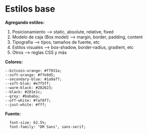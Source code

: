 # Estilos base

**Agregando estilos:**

1.  Posicionamiento --> static, absolute, relative, fixed
2.  Modelo de caja (Box model) --> margin, border, padding, content
3.  Tipografía --> tipos, tamaños de fuente, etc
4.  Estilos visuales --> box-shadow, border-radius, gradient, etc
5.  Otros --> reglas CSS y más

**Colores:**

```
--bitcoin-orange: #f7931a;
--soft-orange: #ffe9d5;
--secondary-blue: #1a9af7;
--soft-blue: #e7f5ff;
--warm-black: #282623;
--black: #201e1c;
--grey: #bababa;
--off-white: #faf8f7;
--just-white: #fff;
```

**Fuente:**

```
  font-size: 62.5%;
  font-family: "DM Sans", sans-serif;
```